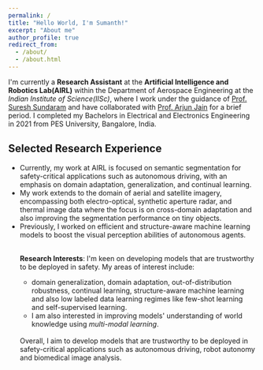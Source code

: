 ```yaml
---
permalink: /
title: "Hello World, I'm Sumanth!"
excerpt: "About me"
author_profile: true
redirect_from: 
  - /about/
  - /about.html
---
```


I'm currently a **Research Assistant** at the **Artificial Intelligence and Robotics Lab(AIRL)** within the Department of Aerospace Engineering at the <i>Indian Institute of Science(IISc)</i>, where I work under the guidance of [Prof. Suresh Sundaram](https://scholar.google.com/citations?hl=en&user=5iAMbhMAAAAJ&view_op=list_works&sortby=pubdate) and have collaborated with [Prof. Arjun Jain](https://scholar.google.com/citations?hl=en&user=elmWdycAAAAJ&view_op=list_works&sortby=pubdate) for a brief period. I completed my Bachelors in Electrical and Electronics Engineering in 2021 from PES University, Bangalore, India.<br>

<h2>Selected Research Experience</h2>
<ul>
<li>Currently, my work at AIRL is focused on semantic segmentation for safety-critical applications such as autonomous driving, with an emphasis on domain adaptation, generalization, and continual learning.</li>
<li>My work extends to the domain of aerial and satellite imagery, encompassing both electro-optical, synthetic aperture radar, and thermal image data where the focus is on cross-domain adaptation and also improving the segmentation performance on tiny objects.</li>
<li>Previously, I worked on efficient and structure-aware machine learning models to boost the visual perception abilities of autonomous agents.</li><br>

**Research Interests**: I'm keen on developing models that are trustworthy to be deployed in safety. My areas of interest include:
<ul>
<li>domain generalization, domain adaptation, out-of-distribution robustness, continual learning, structure-aware machine learning and also low labeled data learning regimes like few-shot learning and self-supervised learning.</li> 
<li>I am also interested in improving models' understanding of world knowledge using <i>multi-modal learning</i>.</li>
</ul><br>
Overall, I aim to develop models that are trustworthy to be deployed in safety-critical applications such as autonomous driving, robot autonomy and biomedical image analysis.

